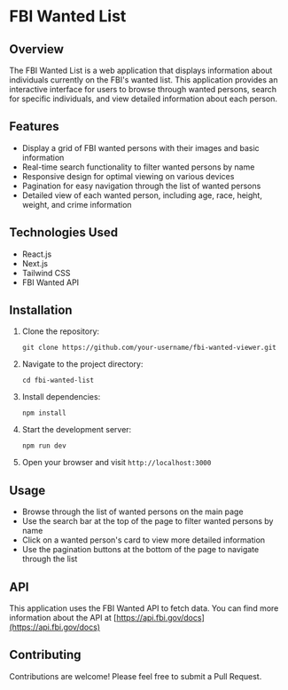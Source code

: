 # FBI Wanted List

## Overview

The FBI Wanted List is a web application that displays information about individuals currently on the FBI's wanted list. This application provides an interactive interface for users to browse through wanted persons, search for specific individuals, and view detailed information about each person.

## Features

- Display a grid of FBI wanted persons with their images and basic information
- Real-time search functionality to filter wanted persons by name
- Responsive design for optimal viewing on various devices
- Pagination for easy navigation through the list of wanted persons
- Detailed view of each wanted person, including age, race, height, weight, and crime information

## Technologies Used

- React.js
- Next.js
- Tailwind CSS
- FBI Wanted API

## Installation

1. Clone the repository:

   ```
   git clone https://github.com/your-username/fbi-wanted-viewer.git
   ```

2. Navigate to the project directory:

   ```
   cd fbi-wanted-list
   ```

3. Install dependencies:

   ```
   npm install
   ```

4. Start the development server:

   ```
   npm run dev
   ```

5. Open your browser and visit `http://localhost:3000`

## Usage

- Browse through the list of wanted persons on the main page
- Use the search bar at the top of the page to filter wanted persons by name
- Click on a wanted person's card to view more detailed information
- Use the pagination buttons at the bottom of the page to navigate through the list

## API

This application uses the FBI Wanted API to fetch data. You can find more information about the API at [https://api.fbi.gov/docs](https://api.fbi.gov/docs)

## Contributing

Contributions are welcome! Please feel free to submit a Pull Request.
